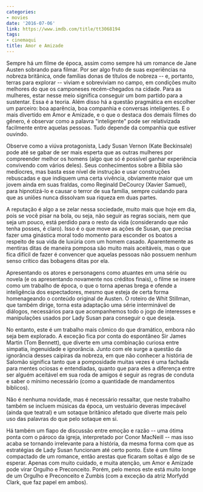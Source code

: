 ```yaml
---
categories:
- movies
date: '2016-07-06'
link: https://www.imdb.com/title/tt3068194
tags:
- cinemaqui
title: Amor e Amizade
---
```


Sempre há um filme de época, assim como sempre há um romance de Jane Austen sobrando para filmar. Por ser algo fruto de suas experiências na nobreza britânica, onde famílias donas de títulos de nobreza -- e, portanto, terras para explorar -- viviam e sobreviviam no campo, em condições muito melhores do que os camponeses recém-chegados na cidade. Para as mulheres, estar nesse meio significa conseguir um bom partido para a sustentar. Essa é a teoria. Além disso há a questão pragmática em escolher um parceiro: boa aparência, boa companhia e conversas inteligentes. E o mais divertido em Amor e Amizade, e o que o destaca dos demais filmes do gênero, é observar como a palavra "inteligente" pode ser relativizada facilmente entre aquelas pessoas. Tudo depende da companhia que estiver ouvindo.

Observe como a viúva protagonista, Lady Susan Vernon (Kate Beckinsale) pode até se gabar de ser mais esperta que as outras mulheres por compreender melhor os homens (algo que só é possível ganhar experiência convivendo com vários deles). Seus conhecimentos sobre a Bíblia são medíocres, mas basta esse nível de instrução e usar construções rebuscadas e que indiquem uma certa vivência, obviamente maior que um jovem ainda em suas fraldas, como Reginald DeCourcy (Xavier Samuel), para hipnotizá-lo e causar o terror de sua família, sempre cuidando para que as uniões nunca dissolvam sua riqueza em duas partes.

A reputação é algo a se zelar nessa sociedade, muito mais que hoje em dia, pois se você pisar na bola, ou seja, não seguir as regras sociais, nem que seja um pouco, está perdido para o resto da vida (considerando que não tenha posses, é claro). Isso é o que move as ações de Susan, que precisa fazer uma ginástica moral todo momento para esconder os boatos a respeito de sua vida de luxúria com um homem casado. Aparentemente as mentiras ditas de maneira pomposa são muito mais aceitáveis, mas o que fica difícil de fazer é convencer que aquelas pessoas não possuem nenhum senso crítico das bobagens ditas por ela.

Apresentando os atores e personagens como atuantes em uma série ou novela (e os apresentando novamente nos créditos finais), o filme se insere como um trabalho de época, o que o torna apenas brega e ofende a inteligência dos espectadores, mesmo que esteja de certa forma homenageando o conteúdo original de Austen. O roteiro de Whit Stillman, que também dirige, torna esta adaptação uma série interminável de diálogos, necessários para que acompanhemos todo o jogo de interesses e manipulações usados por Lady Susan para conseguir o que deseja.

No entanto, este é um trabalho mais cômico do que dramático, embora não seja bem explorado. A exceção fica por conta do espontâneo Sir James Martin (Tom Bennett), que diverte em uma combinação curiosa entre simpatia, ingenuidade e ignorância. Junto com ele surge a questão da ignorância desses caipiras da nobreza, em que não conhecer a história de Salomão significa tanto que a pomposidade muitas vezes é uma fachada para mentes ociosas e entendiadas, quanto que para eles a diferença entre ser alguém aceitável em sua roda de amigos é seguir as regras de conduta e saber o mínimo necessário (como a quantidade de mandamentos bíblicos).

Não é nenhuma novidade, mas é necessário ressaltar, que neste trabalho também se incluem músicas da época, um vestuário deveras impecável (ainda que teatral) e um sotaque britânico afetado que diverte mais pelo uso das palavras do que pelo sotaque em si.

Há também um fiapo de discussão entre emoção e razão -- uma ótima ponta com o pároco da igreja, interpretado por Conor MacNeill -- mas isso acaba se tornando irrelevante para a história, da mesma forma com que as estratégias de Lady Susan funcionam até certo ponto. Este é um filme compactado de um romance, então arestas que ficaram soltas é algo de se esperar. Apenas com muito cuidado, e muita atenção, um Amor e Amizade pode virar Orgulho e Preconceito. Porém, pelo menos este está muito longe de um Orgulho e Preconceito e Zumbis (com a exceção da atriz Morfydd Clark, que faz papel em ambos).